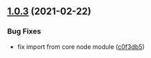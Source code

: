 ## [1.0.3](https://github.com/transclusion/request/compare/v1.0.2...v1.0.3) (2021-02-22)


### Bug Fixes

* fix import from core node module ([c0f3db5](https://github.com/transclusion/request/commit/c0f3db50540ffd4688e4cd45fa0f3a4995ac2271))
